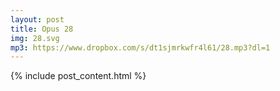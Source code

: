 ```yaml
---
layout: post
title: Opus 28
img: 28.svg
mp3: https://www.dropbox.com/s/dt1sjmrkwfr4l61/28.mp3?dl=1
---
```


{% include post_content.html %}
